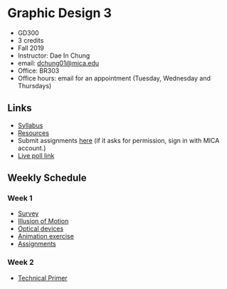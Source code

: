 # Graphic Design 3

- GD300
- 3 credits
- Fall 2019
- Instructor: Dae In Chung
- email: [dchung01@mica.edu](mailto:dchung01@mica.edu)
- Office: BR303
- Office hours: email for an appointment (Tuesday, Wednesday and Thursdays)

## Links
- [Syllabus](files/MICA-19FA-GD3-Syllabus.pdf)
- [Resources](lectures/w1-resources.md)
- Submit assignments [here](https://drive.google.com/drive/folders/1Bggdh8lFdihfQSHDWJujR9eU8dq3C_rn?usp=sharing) (if it asks for permission, sign in with MICA account.)
- [Live poll link](https://pollev.com/daechung096)

## Weekly Schedule

### Week 1
- [Survey](https://forms.gle/zrk13zMEgJ17ytB29)
- [Illusion of Motion](lectures/w1-illusion-of-motion.md)
- [Optical devices](lectures/w1-optical-devices.md)
- [Animation exercise](lectures/w1-exercise.md)
- [Assignments](lectures/w1-assignments.md)

### Week 2
- [Technical Primer](lectures/w2-technical-primer.md)
<!--
- [Photoshop animation](lectures/w2-ps-animation.md)
  - [AnimDesin2](https://github.com/sbaril/Photoshop-Animation): a useful PS extension for animating (thanks, Brigette!)
- [After Effects basics](lectures/w2-ae-basics.md) - create a slide show
- [Storyboarder](https://wonderunit.com/storyboarder/): a free app for storyboarding
- **[Project 1: Loop](lectures/proj-loop.md)**
- [Assignments](lectures/w2-assignments.md)
- Lecture videos
  - [Photoshop animation](https://www.youtube.com/watch?v=uXP3qP5d8I0&index=2&list=PLpnblWsU0QoSkbFdTsYQhCf9Zm5MyvbEm&t=4s)
  - [After Effects basics](https://www.youtube.com/watch?v=NqjdU5fUHY8&list=PLpnblWsU0QoSkbFdTsYQhCf9Zm5MyvbEm&index=2)


### Week 3
- [After Effects: import assets](lectures/w3-ae-imports.md) - download [sample files](files/w3-files.zip)
- After Effects image sequence
- [After Effects: keyframing](lectures/w3-keyframes.md)
  - [The art of timing and spacing](https://ed.ted.com/lessons/animation-basics-the-art-of-timing-and-spacing-ted-ed) video
  - Easing; Keyframe velocity
- [Assignments](lectures/w3-assignments.md)
- Lecture videos
  - [AE import assets](https://www.youtube.com/watch?v=1Gv2SWwTHJ0&t=0s&list=PLpnblWsU0QoSkbFdTsYQhCf9Zm5MyvbEm&index=4)
  - [AE keyframing](https://www.youtube.com/watch?v=KYSpRDjRgJM&index=4&list=PLpnblWsU0QoSkbFdTsYQhCf9Zm5MyvbEm)

### Week 4 (9/17~)
- [Workflow](lectures/w4-workflow.md)
- [Quality of motion](lectures/w4-quality-of-motion.md)
- Convert AI shape into AE layer
- [How to reposition anchor point precisely?](lectures/w4-anchor-point.md)
- parenting
- [Assignments](lectures/w4-assignments.md)
- Lecture videos
  - [AE vector shapes](https://www.youtube.com/watch?v=Nh4JpaVYcYI&feature=youtu.be)

### Week 5 (9/24~)
- Project 1: Loop review
- Composition exercises: how to express moods with compositions.
- Common questions:
  - What settings to use to compress videos?: [Vimeo guideline](https://vimeo.com/help/compression), [Youtube guideline](https://support.google.com/youtube/answer/1722171?hl=en)
  - [How to re-link the missing videos?](lectures/w5-missing-videos.md)
- **[Project 2: Animate Sound](lectures/proj-sound.md)**
- [Assignments](lectures/w5-assignments.md)

### Week 6 (10/1~)
- Project 2 storyboards review
- Shape layer tutorials:
    - https://www.youtube.com/watch?v=J3AWE_ePjNc (shape layer basics)
    - https://www.youtube.com/watch?v=wOZwzLgJw9o (repeater effect)
    - https://www.youtube.com/watch?v=IzpYNYzisL4 (Slim Jim animation tutorial)
    - https://www.youtube.com/watch?v=iLd-5x5KhyA (morphing in AE)
    - [Shape attributes and path operations](https://helpx.adobe.com/after-effects/using//shape-attributes-paint-operations-path.html#shape_attributes_paint_operations_and_path_operations_for_shape_layers)
- [Working with sound in AE](lectures/w6-ae-audio.md)
- [Assignments](lectures/w6-assignments.md)
- Lecture videos
  - [AE precomp](https://youtu.be/r-qEWZjDprg)
  - [AE shape layer & audio](https://youtu.be/om3yTg-BtU8)

### Week 7 (10/8~)
- Review Project 2 WIP & share love/hate
- AE Graph editor tutorials:
    - https://www.youtube.com/watch?v=wbyQ-VQfUtA
    - http://gph.is/1LZwLZe (easy ease graphs)
    - http://easings.net (different easing types)
- [Assignments](lectures/w7-assignments.md)
- Lecture videos
  - [AE tips & tricks](https://youtu.be/jttkmPLg4hE)
  - [AE graph editor](https://youtu.be/248Jqe7SiPU)
  
### Week 8 (10/15~) 
- Project 2: Animating Sound critique
- Rotoscoping
    - Photoshop
    - AE layer mask
    - AE Rotobrush: https://www.youtube.com/watch?v=ySbDYanbzk0 , https://helpx.adobe.com/after-effects/using/roto-brush-refine-matte.html
- Where to get stock images/videos?
    - http://archive.org
    - http://www.videocopilot.net (search "stock video" on blog.)
    - https://negativespace.co
    - http://unsplash.com
    - http://flickr.com (use license filter)
- **[Project 3: Animate Type](lectures/proj-animate-type.md)**
- [Assignments](lectures/w8-assignments.md)

### Week 9 (10/22~)
- Review Project 3 sketch/storyboards
- AE type animation basics
- Type animation exercise
    - [Word as Image by Ji Lee](https://www.pleaseenjoy.com/#/word-as-image/)
    - Choose your favorite super hero/heroine character and animate their name only using type. Your type, color, composition, motion decisions should reflect their personality. When finished, render out video and post on Google Drive.
- Graph editor tutorials:
    - https://www.youtube.com/watch?v=wbyQ-VQfUtA
    - https://www.youtube.com/watch?v=pTGViL5v8cA
- Assignments
    - revise the storyboards as necessary.
    - start animating.
    - post all your updates on Google Drive before beginning of class. (do not upload AEP file, instead, render out videos.)
    - *If you have a sound playback issue, check the preview panel and set the frame rate to 30.*
   
### Week 10 (10/29~)
- Review Project 3 Work-In-Progress
- AE techniques
  - track matte
  - displacement map effect
  - fractal noise
- Assignments: finish the project. submit your storyboards and the final render on Google Drive.

### Week 11 (11/5~)
- review: Project 3 Animate Type
- **[Project 4: Title Sequence](lectures/proj-title-seq.md)**
- [Assignments](lectures/w11-assignments.md)

### Week 12 (11/12~)
- review research materials
- Assignments: 
  - based on your research & feedbacks, work on storyboards/animatic.
  - if you don't have enough text to use, come up with imaginary list of people in the credits (producer, editor, cast, etc.)

### Week 13 (11/19~)
*Thanksgiving break (no class)*

### Week 14 (11/26~)
- review storyboards/animatic
- work on animation
- Assignment: continue to work on animation. POST your work-in-progress animation on Google Drive.

### Week 15 (12/3~)
- Project 4 work-in-progress animation review
- Assignment: 
  - finish the project.
  - post the storyboard PDF and video file on Google Drive. The video must be rendered with H.264 codec.

### Week 16 (12/10~)
- Project 4 review

- AE Expressions
    - https://helpx.adobe.com/after-effects/using/expression-basics.html
    - http://www.schoolofmotion.com/after-effects-expressions-101/
    - http://motionscript.com
    - http://aescripts.com


-->
